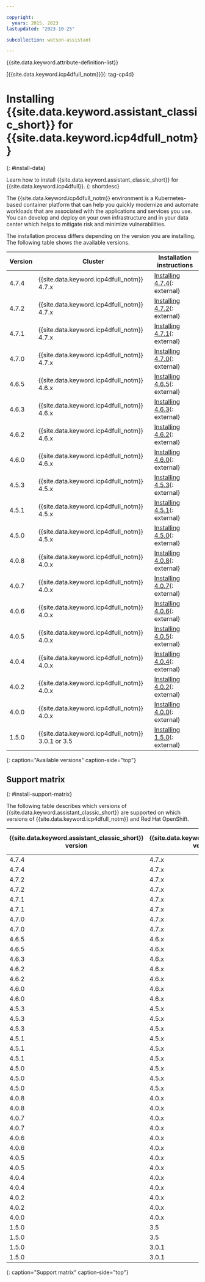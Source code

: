 ```yaml
---

copyright:
  years: 2015, 2023
lastupdated: "2023-10-25"

subcollection: watson-assistant

---
```


{{site.data.keyword.attribute-definition-list}}

[{{site.data.keyword.icp4dfull_notm}}]{: tag-cp4d}

# Installing {{site.data.keyword.assistant_classic_short}} for {{site.data.keyword.icp4dfull_notm}}
{: #install-data}

Learn how to install {{site.data.keyword.assistant_classic_short}} for {{site.data.keyword.icp4dfull}}.
{: shortdesc}

The {{site.data.keyword.icp4dfull_notm}} environment is a Kubernetes-based container platform that can help you quickly modernize and automate workloads that are associated with the applications and services you use. You can develop and deploy on your own infrastructure and in your data center which helps to mitigate risk and minimize vulnerabilities.

The installation process differs depending on the version you are installing. The following table shows the available versions.

| Version |  Cluster | Installation instructions |
| --- | --- | --- |
| 4.7.4 | {{site.data.keyword.icp4dfull_notm}} 4.7.x | [Installing 4.7.4](https://www.ibm.com/docs/SSQNUZ_4.7.x/svc-assistant/assistant-svc-install.html){: external} |
| 4.7.2 | {{site.data.keyword.icp4dfull_notm}} 4.7.x | [Installing 4.7.2](https://www.ibm.com/docs/SSQNUZ_4.7.x/svc-assistant/assistant-svc-install.html){: external} |
| 4.7.1 | {{site.data.keyword.icp4dfull_notm}} 4.7.x | [Installing 4.7.1](https://www.ibm.com/docs/SSQNUZ_4.7.x/svc-assistant/assistant-svc-install.html){: external} |
| 4.7.0 | {{site.data.keyword.icp4dfull_notm}} 4.7.x | [Installing 4.7.0](https://www.ibm.com/docs/SSQNUZ_4.7.x/svc-assistant/assistant-svc-install.html){: external} |
| 4.6.5 | {{site.data.keyword.icp4dfull_notm}} 4.6.x | [Installing 4.6.5](https://www.ibm.com/docs/SSQNUZ_4.6.x/svc-assistant/assistant-svc-install.html){: external} |
| 4.6.3 | {{site.data.keyword.icp4dfull_notm}} 4.6.x | [Installing 4.6.3](https://www.ibm.com/docs/SSQNUZ_4.6.x/svc-assistant/assistant-svc-install.html){: external} |
| 4.6.2 | {{site.data.keyword.icp4dfull_notm}} 4.6.x | [Installing 4.6.2](https://www.ibm.com/docs/SSQNUZ_4.6.x/svc-assistant/assistant-svc-install.html){: external} |
| 4.6.0 | {{site.data.keyword.icp4dfull_notm}} 4.6.x | [Installing 4.6.0](https://www.ibm.com/docs/SSQNUZ_4.6.x/svc-assistant/assistant-svc-install.html){: external} |
| 4.5.3 | {{site.data.keyword.icp4dfull_notm}} 4.5.x | [Installing 4.5.3](https://www.ibm.com/docs/SSQNUZ_4.5.x/svc-assistant/assistant-svc-install.html){: external} |
| 4.5.1 | {{site.data.keyword.icp4dfull_notm}} 4.5.x | [Installing 4.5.1](https://www.ibm.com/docs/SSQNUZ_4.5.x/svc-assistant/assistant-svc-install.html){: external} |
| 4.5.0 | {{site.data.keyword.icp4dfull_notm}} 4.5.x | [Installing 4.5.0](https://www.ibm.com/docs/en/SSQNUZ_4.5.x/archives/refresh-0/CP-Data-4.5.x-R0-PDF5-Installing.pdf){: external} |
| 4.0.8 | {{site.data.keyword.icp4dfull_notm}} 4.0.x | [Installing 4.0.8](https://www.ibm.com/docs/en/cloud-paks/cp-data/4.0?topic=assistant-installing-watson){: external} |
| 4.0.7 | {{site.data.keyword.icp4dfull_notm}} 4.0.x | [Installing 4.0.7](https://www.ibm.com/docs/en/SSQNUZ_4.0/archives/refresh-7/CP-Data-4.0-R7-PDF5-Installing.pdf){: external} |
| 4.0.6 | {{site.data.keyword.icp4dfull_notm}} 4.0.x | [Installing 4.0.6](https://www.ibm.com/docs/en/SSQNUZ_4.0/archives/refresh-6/CP-Data-4.0-R6-PDF5-Installing.pdf){: external} |
| 4.0.5 | {{site.data.keyword.icp4dfull_notm}} 4.0.x | [Installing 4.0.5](https://www.ibm.com/docs/en/SSQNUZ_4.0/archives/refresh-5/CP-Data-4.0-R5-PDF5-Installing.pdf){: external} |
| 4.0.4 | {{site.data.keyword.icp4dfull_notm}} 4.0.x | [Installing 4.0.4](https://www.ibm.com/docs/en/SSQNUZ_4.0/archives/refresh-4/CP-Data-4.0-R4-PDF5-Installing.pdf){: external} |
| 4.0.2 | {{site.data.keyword.icp4dfull_notm}} 4.0.x | [Installing 4.0.2](https://www.ibm.com/docs/en/SSQNUZ_4.0/archives/refresh-2/CP-Data-4.0-R2-PDF5-Installing.pdf){: external} |
| 4.0.0 | {{site.data.keyword.icp4dfull_notm}} 4.0.x | [Installing 4.0.0](https://www.ibm.com/docs/en/SSQNUZ_4.0/archives/refresh-0/CP-Data-4.0-R0-PDF5-Installing.pdf){: external} |
| 1.5.0 | {{site.data.keyword.icp4dfull_notm}} 3.0.1 or 3.5 | [Installing 1.5.0](https://www.ibm.com/docs/en/cloud-paks/cp-data/3.5.0?topic=service-installing-watson-assistant){: external} |
{: caption="Available versions" caption-side="top"}

## Support matrix
{: #install-support-matrix}

The following table describes which versions of {{site.data.keyword.assistant_classic_short}} are supported on which versions of {{site.data.keyword.icp4dfull_notm}} and Red Hat OpenShift.

| {{site.data.keyword.assistant_classic_short}} version | {{site.data.keyword.icp4dfull_notm}} version | Red Hat OpenShift version |
| --- | --- | --- |
| 4.7.4 | 4.7.x | 4.12 |
| 4.7.4 | 4.7.x | 4.10 |
| 4.7.2 | 4.7.x | 4.12 |
| 4.7.2 | 4.7.x | 4.10 |
| 4.7.1 | 4.7.x | 4.12 |
| 4.7.1 | 4.7.x | 4.10 |
| 4.7.0 | 4.7.x | 4.12 |
| 4.7.0 | 4.7.x | 4.10 |
| 4.6.5 | 4.6.x | 4.12 |
| 4.6.5 | 4.6.x | 4.10 |
| 4.6.3 | 4.6.x | 4.10 |
| 4.6.2 | 4.6.x | 4.10 |
| 4.6.2 | 4.6.x | 4.8 |
| 4.6.0 | 4.6.x | 4.10 |
| 4.6.0 | 4.6.x | 4.8 |
| 4.5.3 | 4.5.x | 4.10 |
| 4.5.3 | 4.5.x | 4.8 |
| 4.5.3 | 4.5.x | 4.6 |
| 4.5.1 | 4.5.x | 4.10 |
| 4.5.1 | 4.5.x | 4.8 |
| 4.5.1 | 4.5.x | 4.6 |
| 4.5.0 | 4.5.x | 4.10 |
| 4.5.0 | 4.5.x | 4.8 |
| 4.5.0 | 4.5.x | 4.6 |
| 4.0.8 | 4.0.x | 4.8 |
| 4.0.8 | 4.0.x | 4.6 |
| 4.0.7 | 4.0.x | 4.8 |
| 4.0.7 | 4.0.x | 4.6 |
| 4.0.6 | 4.0.x | 4.8 |
| 4.0.6 | 4.0.x | 4.6 |
| 4.0.5 | 4.0.x | 4.8 |
| 4.0.5 | 4.0.x | 4.6 |
| 4.0.4 | 4.0.x | 4.8 |
| 4.0.4 | 4.0.x | 4.6 |
| 4.0.2 | 4.0.x | 4.8 |
| 4.0.2 | 4.0.x | 4.6 |
| 4.0.0 | 4.0.x | 4.6 |
| 1.5.0 | 3.5 | 4.6 |
| 1.5.0 | 3.5 | 3.11 |
| 1.5.0 | 3.0.1 | 4.5 |
| 1.5.0 | 3.0.1 | 3.11 |
{: caption="Support matrix" caption-side="top"}
